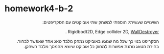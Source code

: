 # homework4-b-2
<div dir='rtl' lang='he'>
השינויים שעשיתי:
 הוספתי למשחק שתי אוביקטים עם הסקריפטים:
 
 Rigidbodt2D, Edge collider 2D,  [WallDestroyer](https://github.com/gamedev-yarin/homework4-b-2/blob/main/Assets/Scripts/WallDestroyer.cs) .
 
 הסקריפט בנוי כך שכל מה שנוגע באוביקט נמחק מלבד טאג אחד שאפשר לבחור.
 בחירת הטאג נותנת אפשרות למחוק כל אוביקט שיוצא מהמסך מלבד השחקן.
</div>

